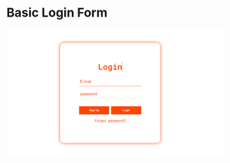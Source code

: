 # Basic Login Form

![alt](https://github.com/mrtcm/BasicLoginForm/blob/main/screenshot/LoginForm.PNG)
